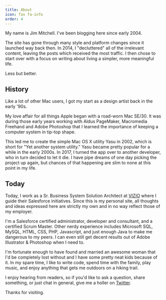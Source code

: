 ```yaml
---
title: About
icon: fas fa-info
order: 4
---
```



My name is Jim Mitchell. I've been blogging here since early 2004.

The site has gone through many style and platform changes since it launched way back then. In 2014, I "decluttered" all of the irrelevant content, leaving the posts which received the most traffic. I then chose to start over with a focus on writing about living a simpler, more meaningful life.

Less but better.

## History

Like a lot of other Mac users, I got my start as a design artist back in the early '90s.

My love affair for all things Apple began with a road-worn Mac SE/30. It was during those early years working with Aldus PageMaker, Macromedia Freehand and Adobe Photoshop that I learned the importance of keeping a computer system in tip-top shape.

This led me to create the simple Mac OS X utility Yasu in 2002, which is short for "Yet another system utility." Yasu became pretty popular for a while in the early 2000s. In 2017, I turned the app over to another developer, who in turn decided to let it die. I have pipe dreams of one day picking the project up again, but chances of that happening are slim to none at this point in my life.

## Today

Today, I work as a Sr. Business System Solution Architect at <a href="https://www.vizio.com">VIZIO</a> where I guide their Salesforce initiatives. Since this is my personal site, all thoughts and ideas expressed here are strictly my own and in no way reflect those of my employer.

I'm a Salesforce certified administrator, developer and consultant, and a certified Scrum Master. Other nerdy experience includes Microsoft SQL, MySQL, HTML, CSS, PHP, Javascript, and just enough Java to make me dangerous to my peers. I can even still get decent results out of Adobe Illustrator &amp; Photoshop when I need to.

I'm fortunate enough to have found and married an awesome woman that I'd be completely lost without and I have some pretty neat kids because of it. In my spare time, I like to write code, spend time with the family, play music, and enjoy anything that gets me outdoors on a hiking trail.

I enjoy hearing from readers, so if you'd like to ask a question, share something, or just chat in general, give me a holler on <a href="https://twitter.com/jimmitchell">Twitter</a>.

Thanks for visiting.
